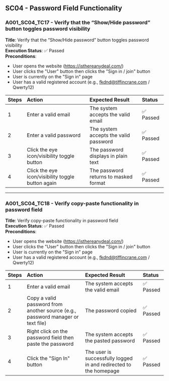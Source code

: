 ## SC04 - Password Field Functionality

### A001_SC04_TC17 - Verify that the “Show/Hide password” button toggles password visibility
**Title**: Verify that the “Show/Hide password” button toggles password visibility <br>
**Execution Status**: ✅ Passed <br>
**Preconditions**: 
- User opens the website (https://isthereanydeal.com/)
- User clicks the "User" button then clicks the "Sign in / join" button
- User is currently on the "Sign in" page
- User has a valid registered account (e.g., fkdnd@tiffincrane.com / Qwerty12)

| Steps | Action | Expected Result | Status |
| :--- | :--- | :--- |:--- |
| 1 | Enter a valid email | The system accepts the valid email | ✅ Passed |
| 2 | Enter a valid password | The system accepts the valid password | ✅ Passed |
| 3 | Click the eye icon/visibility toggle button | The password displays in plain text | ✅ Passed |
| 4 | Click the eye icon/visibility toggle button again | The password returns to masked format | ✅ Passed |

---

### A001_SC04_TC18 - Verify copy-paste functionality in password field
**Title**: Verify copy-paste functionality in password field <br>
**Execution Status**: ✅ Passed <br>
**Preconditions**: 
- User opens the website (https://isthereanydeal.com/)
- User clicks the "User" button then clicks the "Sign in / join" button
- User is currently on the "Sign in" page
- User has a valid registered account (e.g., fkdnd@tiffincrane.com / Qwerty12)

| Steps | Action | Expected Result | Status |
| :--- | :--- | :--- |:--- |
| 1 | Enter a valid email | The system accepts the valid email | ✅ Passed |
| 2 | Copy a valid password from another source (e.g., password manager or text file)| The password copied | ✅ Passed |
| 3 | Right click on the password field then paste the password | The system accepts the pasted password | ✅ Passed |
| 4 | Click the "Sign In" button | The user is successfully logged in and redirected to the homepage | ✅ Passed |


